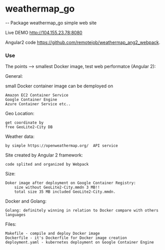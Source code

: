# weathermap_go
--
Package weathermap_go simple web site

Live DEMO http://104.155.23.78:8080

Angular2 code https://github.com/remotejob/weathermap_ang2_webpack.


### Use

The points --> smallest Docker image, test web performatce (Angular 2):

General:

small Docker container image can be demployed on

    Amazon EC2 Container Service
    Google Container Engine
    Azure Container Service etc..

Geo Location:

    get coordinate by
    free GeoLite2-City DB

Weather data:

    by simple https://openweathermap.org/  API service

Site created by Angular 2 framework:

    code splited and organized by Webpack

Size:

    Doker image after deployment on Google Container Registry:
    	size without GeoLite2-City.mmdn 3 MB!!
    	total size 35 MB included GeoLite2-City.mmdn.

Docker and Golang:

    Golang: definitely winning in relation to Docker compare with others languages

Files:

    Makefile - compile and deploy Docker image
    Dockerfile - it's Dockerfile for Docker image creation
    deployment.yaml - kubernetes deployment on Google Container Engine

